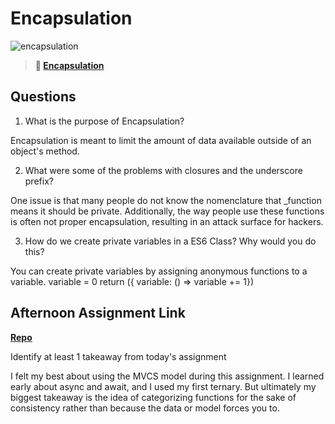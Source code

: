# Encapsulation

![encapsulation](https://bcw.blob.core.windows.net/public/img/journals/5838157482080222)

> **📖 [Encapsulation](https://codeworksacademy.com/fs-student-guide/resources/wk3/02-Encapsulation)**

## Questions

1. What is the purpose of Encapsulation?

Encapsulation is meant to limit the amount of data available outside of an object's method.

2. What were some of the problems with closures and the underscore prefix?

One issue is that many people do not know the nomenclature that _function means it should be private. Additionally, the way people use these functions is often not proper encapsulation, resulting in an attack surface for hackers.

3. How do we create private variables in a ES6 Class? Why would you do this?

You can create private variables by assigning anonymous functions to a variable.  variable = 0   return ({ variable: () => variable += 1})

## Afternoon Assignment Link

**[Repo](https://github.com/da-cade/vendingMachine)**

Identify at least 1 takeaway from today's assignment

I felt my best about using the MVCS model during this assignment. I learned early about async and await, and I used my first ternary. But ultimately my biggest takeaway is the idea of categorizing functions for the sake of consistency rather than because the data or model forces you to.

